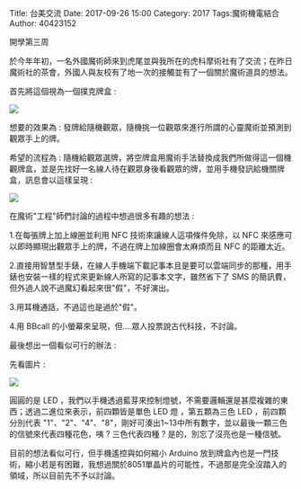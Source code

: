 Title: 台美交流
Date: 2017-09-26 15:00
Category: 2017
Tags:魔術機電結合
Author: 40423152

開學第三周

<!-- PELICAN_END_SUMMARY -->

於今年年初，一名外國魔術師來到虎尾並與我所在的虎科摩術社有了交流；在昨日魔術社的茶會，外國人與友校有了地一次的接觸並有了一個關於魔術道具的想法。

首先將這個視為一個撲克牌盒 : 

![](https://github.com/coursemdetw/project_site_files/blob/gh-pages/files/4042/40423152/20170926/card.PNG?raw=true)

想要的效果為 : 發牌給隨機觀眾，隨機挑一位觀眾來進行所謂的心靈魔術並預測到觀眾手上的牌。

希望的流程為 : 隨機給觀眾選牌，將空牌盒用魔術手法替換成我們所做得這一個機觀牌盒，並是先找好一名線人待在觀眾身後看觀眾的牌，並用手機發訊給機關牌盒，訊息會以這樣呈現 : 

![](https://github.com/coursemdetw/project_site_files/blob/gh-pages/files/4042/40423152/20170926/card2.PNG?raw=true)

在魔術"工程"師們討論的過程中想過很多有趣的想法 : 

1.在每張牌上加上線圈並利用 NFC 技術來讓線人這項條件免除，以 NFC 來感應可以即時顯現出觀眾手上的牌，不過在牌上加線圈會太麻煩而且 NFC 的距離太近。

2.直接用智慧型手錶，在線人手機端下載記事本且是要可以雲端同步的那種，用手錶也安裝一樣的程式來更新線人所寫的記事本文字，雖然省下了 SMS 的簡訊費，但外過人說不過魔幻看起來很"假"，不好演出。

3.用耳機通話，不過這也是過於"假"。

4.用 BBcall 的小螢幕來呈現，但....眾人投票說古代科技，不討論。

最後想出一個看似可行的辦法 : 

先看圖片 : 

![](https://github.com/coursemdetw/project_site_files/blob/gh-pages/files/4042/40423152/20170926/card3.PNG?raw=true)

圓圓的是 LED ，我們以手機透過藍芽來控制燈號，不需要邏輯還是甚麼複雜的東西；透過二進位來表示，前四顆皆是單色 LED 燈 ，第五顆為三色 LED ，前四顆分別代表 "1"、"2"、"4"、"8"，剛好可湊出1~13中所有數字，並以最後一顆三色的信號來代表四種花色，咦 ? 三色代表四種 ? 是的，別忘了沒亮也是一種信號。

目前的想法看似可行，但手機遙控與如何縮小 Arduino 放到牌盒內也是一門技術，縮小若是有困難，我想過關於8051單晶片的可能性，不過那是完全沒踏入的領域，所以目前先不予以討論。